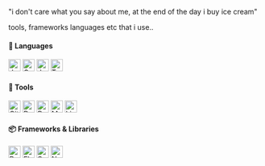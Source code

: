 "i don't care what you say about me, at the end of the day i buy ice cream"

tools, frameworks languages etc that i use..

#### 📝 Languages
<p>
  <img src="https://cdn.jsdelivr.net/gh/devicons/devicon/icons/java/java-original.svg" alt="Java" width="24"/>
  <img src="https://cdn.jsdelivr.net/gh/devicons/devicon/icons/go/go-original.svg" alt="Go" width="24"/>
  <img src="https://cdn.jsdelivr.net/gh/devicons/devicon/icons/javascript/javascript-original.svg" alt="JavaScript" width="24"/>
  <img src="https://cdn.jsdelivr.net/gh/devicons/devicon/icons/typescript/typescript-original.svg" alt="TypeScript" width="24"/>
</p>

#### 🔧 Tools
<p>
  <img src="https://cdn.jsdelivr.net/gh/devicons/devicon/icons/git/git-original.svg" alt="Git" width="24"/>
  <img src="https://cdn.jsdelivr.net/gh/devicons/devicon/icons/docker/docker-original.svg" alt="Docker" width="24"/>
  <img src="https://cdn.jsdelivr.net/gh/devicons/devicon/icons/postgresql/postgresql-original.svg" alt="PostgreSQL" width="24"/>
  <img src="https://cdn.jsdelivr.net/gh/devicons/devicon/icons/mongodb/mongodb-original.svg" alt="MongoDB" width="24"/>
  <img src="https://cdn.jsdelivr.net/gh/devicons/devicon/icons/linux/linux-original.svg" alt="Linux" width="24"/>
</p>

#### 📦 Frameworks & Libraries
<p>
  <img src="https://cdn.jsdelivr.net/gh/devicons/devicon/icons/react/react-original.svg" alt="React" width="24"/>
  <img src="https://cdn.jsdelivr.net/gh/devicons/devicon/icons/electron/electron-original.svg" alt="Electron" width="24"/>
  <img src="https://cdn.jsdelivr.net/gh/devicons/devicon/icons/spring/spring-original.svg" alt="Spring Boot" width="24"/>
  <img src="https://cdn.jsdelivr.net/gh/devicons/devicon/icons/nodejs/nodejs-original.svg" alt="Node.js" width="24"/>
</p>
